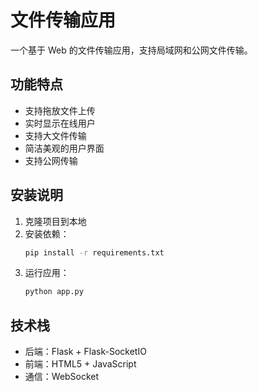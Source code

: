 # 文件传输应用

一个基于 Web 的文件传输应用，支持局域网和公网文件传输。

## 功能特点

- 支持拖放文件上传
- 实时显示在线用户
- 支持大文件传输
- 简洁美观的用户界面
- 支持公网传输

## 安装说明

1. 克隆项目到本地
2. 安装依赖：
   ```bash
   pip install -r requirements.txt
   ```
3. 运行应用：
   ```bash
   python app.py
   ```
## 技术栈

- 后端：Flask + Flask-SocketIO
- 前端：HTML5 + JavaScript
- 通信：WebSocket 
